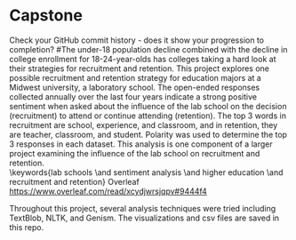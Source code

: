 # Capstone

Check your GitHub commit history - does it show your progression to completion?
#The under-18 population decline combined with the decline in college enrollment for 18-24-year-olds has colleges taking a hard look at their strategies for recruitment and retention. This project explores one possible recruitment and retention strategy for education majors at a Midwest university, a laboratory school. The open-ended responses collected annually over the last four years indicate a strong positive sentiment when asked about the influence of the lab school on the decision (recruitment) to attend or continue attending (retention). The top 3 words in recruitment are school, experience, and classroom, and in retention, they are teacher, classroom, and student. Polarity was used to determine the top 3 responses in each dataset. This analysis is one component of a larger project examining the influence of the lab school on recruitment and retention.
\
\keywords{lab schools \and sentiment analysis \and higher education \and recruitment and retention}
Overleaf https://www.overleaf.com/read/xcydjwrsjqpv#9444f4

Throughout this project, several analysis techniques were tried including TextBlob, NLTK, and Genism. The visualizations and csv files are saved in this repo. 
